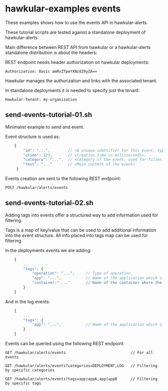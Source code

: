 # hawkular-examples events

These examples shows how to use the events API in hawkular-alerts.

These tutorial scripts are tested against a standalone deployment of hawkular-alerts.

Main difference between REST API from hawkular or a hawkular-alerts standalone distribution is about the headers:

REST endpoint needs header authorization on hawkular deployments:

```
Authorization: Basic amRvZTpwYXNzd29yZA==
```

Hawkular manages the authorization and links with the associated tenant.

In standalone deployments it is needed to specify just the tenant:

```
Hawkular-Tenant: my-organization
```

## send-events-tutorial-01.sh

Minimalist example to send and event.

Event structure is used as:

```javascript
    {
        "id": "...",        // <A unique identifier for this event, typically an UUID>,
        "ctime": 123,       // <Creation time in milliseconds>,
        "category": "...",  // <Category of the event, used for filtering>,
        "text": "..."       // <Main content of the event>
     }
```

Events creation are sent to the following REST endpoint:

```
POST /hawkular/alerts/events
```

## send-events-tutorial-02.sh

Adding tags into events offer a structured way to add information used for filtering.

Tags is a map of key/value that can be used to add additional information into the event structure.
All info placed into tags map can be used for filtering.

In the deployments events we are adding:

```javascript
    {
        ...
        "tags": {
            "operation": "...",     // Type of operation,
            "app": "...",           // Name of the application which is event is referring,
            "container:" ..."       // Name of the container where the app is deployed,
        }
    }
```

And in the log events:

```javascript
    {
        ...
        "tags": {
            "app": "...",           // Name of the application which is event is referring,
        }
    }
```

Events can be queried using the following REST endpoint:

```
GET /hawkular/alerts/events                             // For all events
```

```
GET /hawkular/alerts/events?categories=DEPLOYMENT,LOG   // Filtering by specific categories
```

```
GET /hawkular/alerts/events?tags=app|appA,app|appB      // Filtering by specific tags
```






